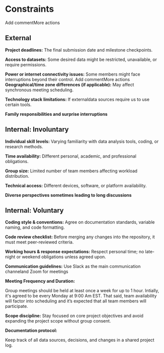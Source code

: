 <!-- this template is for inspiration, feel free to change it however you like! -->

# Constraints

Add commentMore actions

## External

**Project deadlines:**
The final submission date and milestone checkpoints.

**Access to datasets:**
Some desired data might be restricted, unavailable, or require permissions.

**Power or internet connectivity issues:**
Some members might face interruptions beyond their control.
Add commentMore actions
**Geographical/time zone differences (if applicable):**
May affect synchronous meeting scheduling.

**Technology stack limitations:**
If externaldata sources require us  to use certain tools.

**Family responsibilities and surprise interruptions**

## Internal: Involuntary

**Individual skill levels:**
Varying familiarity with data analysis tools, coding, or research methods.

**Time availability:**
Different personal, academic, and professional obligations.

**Group size:**
Limited number of team members affecting workload distribution.

**Technical access:** Different devices, software, or platform availability.

**Diverse perspectives sometimes leading to long discussions**

## Internal: Voluntary

**Coding style & conventions:**
Agree on documentation standards, variable naming, and code formatting.

**Code review checklist:**
Before merging any changes into the repository, it must meet peer-reviewed criteria.

**Working hours & response expectations:**
Respect personal time; no late-night or weekend obligations unless agreed upon.

**Communication guidelines:**
Use Slack as the main communication channeland Zoom for meetings

**Meeting Frequency and Duration:**

Group meetings should be held at least once a week for up to 1 hour. Intially,
it's agreed to be every Monday at 9:00 Am EST.
That said, team availability will factor into scheduling and
it’s expected that all team members will participate.

**Scope discipline:**
Stay focused on core project objectives and avoid expanding the project scope without group consent.

**Documentation protocol:**

Keep track of all data sources, decisions, and changes in a shared project log.
